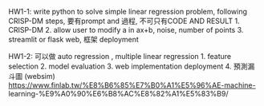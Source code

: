 HW1-1: write python to solve simple linear regression problem, following CRISP-DM steps,
             要有prompt and 過程, 不可只有CODE AND RESULT
             1. CRISP-DM
             2. allow user to modify a in ax+b, noise, number of points 
             3. streamlit or flask web, 框架 deployment

             
HW1-2: 可以做 auto regression , multiple linear regression 
             1. feature selection 
             2. model evaluation
             3. web implementation deployment 
             4. 預測漏斗圖    (websim) 
                https://www.finlab.tw/%E8%B6%85%E7%B0%A1%E5%96%AE-machine-                learning-%E9%A0%90%E6%B8%AC%E8%82%A1%E5%83%B9/
 